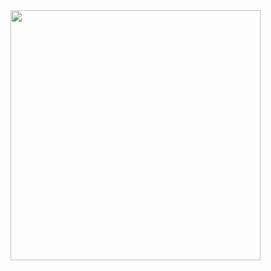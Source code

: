 <img src="https://github.com/estudiomaisum/Mobiliarios_para_primeira_infancia/assets/135167314/9587e65c-a69a-4b1a-b6a9-7a064467773c" width="400px"/>

